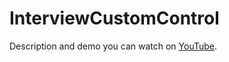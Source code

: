 # InterviewCustomControl

Description and demo you can watch on [YouTube](https://www.youtube.com/watch?v=uM13IyGESs8).
